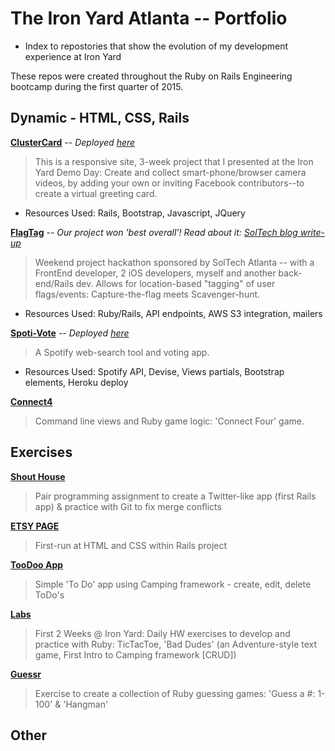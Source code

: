 # The Iron Yard Atlanta -- Portfolio
* Index to repostories that show the evolution of my development experience at Iron Yard

These repos were created throughout the Ruby on Rails Engineering bootcamp during the first quarter of 2015.

## Dynamic - HTML, CSS, Rails

**[ClusterCard](https://github.com/dwellkit/dk-fe)**
-- *Deployed [here](http://www.dwellingkit.com/#/)*
> This is a responsive site, 3-week project that I presented at the Iron Yard Demo Day: Create and collect smart-phone/browser camera videos, by adding your own or inviting Facebook contributors--to create a virtual greeting card. 
* Resources Used: Rails, Bootstrap, Javascript, JQuery

**[FlagTag](https://github.com/USPFTA/Rails)**
-- *Our project won 'best overall'! Read about it: [SolTech blog write-up](http://blog.soltech.net/iron-sharpening-iron-soltech-the-iron-yard-march-2015-hackathon)*
> Weekend project hackathon sponsored by SolTech Atlanta -- with a FrontEnd developer, 2 iOS developers, myself and another back-end/Rails dev.  Allows for location-based "tagging" of user flags/events: Capture-the-flag meets Scavenger-hunt.
* Resources Used: Ruby/Rails, API endpoints, AWS S3 integration, mailers

**[Spoti-Vote](https://github.com/evo21/spoti-vote)**
 -- *Deployed [here](http://spotivote.herokuapp.com/)*
> A Spotify web-search tool and voting app.
* Resources Used: Spotify API, Devise, Views partials, Bootstrap elements, Heroku deploy

**[Connect4](https://github.com/evo21/connect4)**
> Command line views and Ruby game logic: 'Connect Four' game.

## Exercises

**[Shout House](https://github.com/evo21/shouthouse)**
> Pair programming assignment to create a Twitter-like app (first Rails app) & practice with Git to fix merge conflicts

**[ETSY PAGE](https://github.com/evo21/etsy_search)**
> First-run at HTML and CSS within Rails project

**[TooDoo App](https://github.com/evo21/toodoo)**
> Simple 'To Do' app using Camping framework - create, edit, delete ToDo's

**[Labs](https://github.com/evo21/labs)**
> First 2 Weeks @ Iron Yard: Daily HW exercises to develop and practice with Ruby: TicTacToe, 'Bad Dudes' (an Adventure-style text game, First Intro to Camping framework [CRUD])

**[Guessr](https://github.com/evo21/guessr)**
> Exercise to create a collection of Ruby guessing games: 'Guess a #: 1-100' & 'Hangman'

## Other